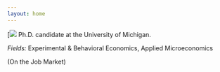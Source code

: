 ```yaml
---
layout: home 
---
```


 [![](/mervesariisik.github.io/docs/assets/graduation-ceremony.png)
Ph.D. candidate at the University of Michigan.

*Fields:* Experimental & Behavioral Economics, Applied Microeconomics

(On the Job Market)
